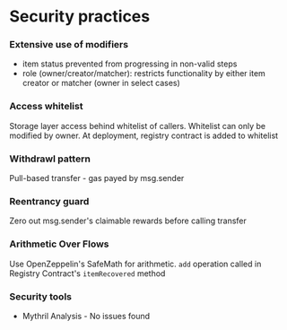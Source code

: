 # Security practices

### Extensive use of modifiers
- item status prevented from progressing in non-valid steps
- role (owner/creator/matcher): restricts functionality by either item creator or matcher (owner in select cases)

### Access whitelist
Storage layer access behind whitelist of callers. Whitelist can only be modified by owner. At deployment, registry contract is added to whitelist

### Withdrawl pattern
Pull-based transfer - gas payed by msg.sender

### Reentrancy guard
Zero out msg.sender's claimable rewards before calling transfer

### Arithmetic Over Flows
Use OpenZeppelin's SafeMath for arithmetic. `add` operation called in Registry Contract's `itemRecovered` method

### Security tools
- Mythril Analysis - No issues found